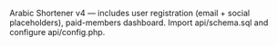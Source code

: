 Arabic Shortener v4 — includes user registration (email + social placeholders), paid-members dashboard. Import api/schema.sql and configure api/config.php.